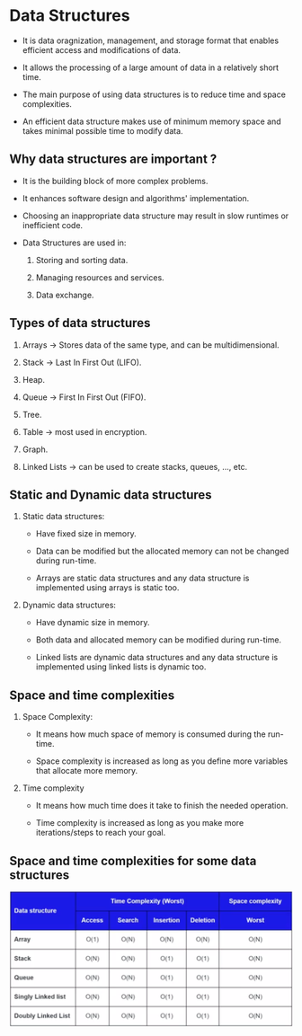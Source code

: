 # Data Structures

- It is data oragnization, management, and storage format that enables efficient access and modifications of data.

- It allows the processing of a large amount of data in a relatively short time.

- The main purpose of using data structures is to reduce time and space complexities.

- An efficient data structure makes use of minimum memory space and takes minimal possible time to modify data.

## Why data structures are important ?

- It is the building block of more complex problems.

- It enhances software design and algorithms' implementation.

- Choosing an inappropriate data structure may result in slow runtimes or inefficient code.

- Data Structures are used in:

    1. Storing and sorting data.

    2. Managing resources and services.

    3. Data exchange.

## Types of data structures

1. Arrays -> Stores data of the same type, and can be multidimensional.

2. Stack -> Last In First Out (LIFO).

3. Heap.

4. Queue -> First In First Out (FIFO).

5. Tree.

6. Table -> most used in encryption.

7. Graph.

8. Linked Lists -> can be used to create stacks, queues, ..., etc.

## Static and Dynamic data structures

1. Static data structures:

    - Have fixed size in memory.

    - Data can be modified but the allocated memory can not be changed during run-time.

    - Arrays are static data structures and any data structure is implemented using arrays is static too.

2. Dynamic data structures:

    - Have dynamic size in memory.

    - Both data and allocated memory can be modified during run-time.

    - Linked lists are dynamic data structures and any data structure is implemented using linked lists is dynamic too.

## Space and time complexities

1. Space Complexity:

    - It means how much space of memory is consumed during the run-time.

    - Space complexity is increased as long as you define more variables that allocate more memory.

2. Time complexity

    - It means how much time does it take to finish the needed operation.

    - Time complexity is increased as long as you make more iterations/steps to reach your goal.

## Space and time complexities for some data structures

![Complexities](https://github.com/omarnabih99/CPP_20_MasterClass/blob/main/Data_Structures/Screenshot%20from%202024-06-23%2021-24-08.png)

